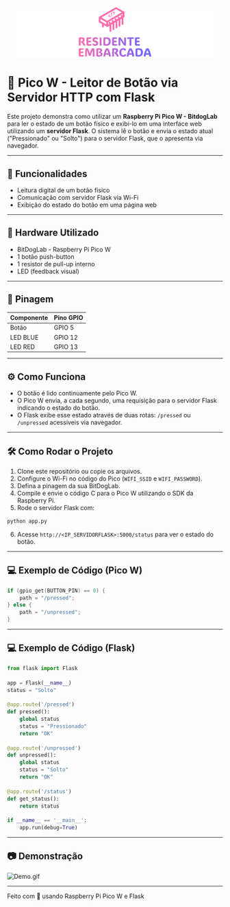 <div align='center' style='margin: 20px'>
  <img src='web/static/img/logo-no-background.svg' width='1000' /> 
</div>

# 📶 Pico W - Leitor de Botão via Servidor HTTP com Flask

Este projeto demonstra como utilizar um **Raspberry Pi Pico W - BitdogLab** para ler o estado de um botão físico e exibi-lo em uma interface web utilizando um **servidor Flask**. O sistema lê o botão e envia o estado atual ("Pressionado" ou "Solto") para o servidor Flask, que o apresenta via navegador.

---

## 🚀 Funcionalidades

- Leitura digital de um botão físico
- Comunicação com servidor Flask via Wi-Fi
- Exibição do estado do botão em uma página web

---

## 🔧 Hardware Utilizado

- BitDogLab - Raspberry Pi Pico W
- 1 botão push-button
- 1 resistor de pull-up interno
- LED (feedback visual)

---

## 📌 Pinagem

| Componente     | Pino GPIO |
|----------------|-----------|
| Botão          | GPIO 5    |
| LED BLUE       | GPIO 12   |
| LED RED        | GPIO 13   |
---

## ⚙️ Como Funciona

- O botão é lido continuamente pelo Pico W.
- O Pico W envia, a cada segundo, uma requisição para o servidor Flask indicando o estado do botão.
- O Flask exibe esse estado através de duas rotas: `/pressed` ou `/unpressed` acessiveis via navegador.

---

## 🛠️ Como Rodar o Projeto

1. Clone este repositório ou copie os arquivos.
2. Configure o Wi-Fi no código do Pico (`WIFI_SSID` e `WIFI_PASSWORD`).
3. Defina a pinagem da sua BitDogLab.
4. Compile e envie o código C para o Pico W utilizando o SDK da Raspberry Pi.
5. Rode o servidor Flask com:

```bash
python app.py
```

6. Acesse `http://<IP_SERVIDORFLASK>:5000/status` para ver o estado do botão.

---

## 💻 Exemplo de Código (Pico W)

```c
if (gpio_get(BUTTON_PIN) == 0) {
    path = "/pressed";
} else {
    path = "/unpressed";
}
```

---

## 💻 Exemplo de Código (Flask)

```python
from flask import Flask

app = Flask(__name__)
status = "Solto"

@app.route('/pressed')
def pressed():
    global status
    status = "Pressionado"
    return "OK"

@app.route('/unpressed')
def unpressed():
    global status
    status = "Solto"
    return "OK"

@app.route('/status')
def get_status():
    return status

if __name__ == '__main__':
    app.run(debug=True)
```

---

## 📷 Demonstração

![Demo.gif](web/static/img/demo.gif)

---

Feito com 💜 usando Raspberry Pi Pico W e Flask
